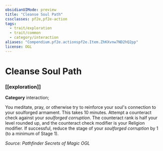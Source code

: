 ```yaml
---
obsidianUIMode: preview
title: "Cleanse Soul Path"
cssclasses: pf2e,pf2e-action
tags:
  - trait/exploration
  - trait/common
  - category/interaction
aliases: "Compendium.pf2e.actionspf2e.Item.ZhKXvnw7ND2hQ2pp"
license: OGL
---
```

# Cleanse Soul Path

### [[exploration]]

**Category** interaction; 




You meditate, pray, or otherwise try to reinforce your soul's connection to your soulforged armament. This takes 10 minutes. Attempt a counteract check against your _soulforged corruption_. The counteract rank is half your level rounded up, and the counteract check modifier is your Religion modifier. If successful, reduce the stage of your _soulforged corruption_ by 1 (to a minimum of Stage 1).

*Source: Pathfinder Secrets of Magic*
*OGL*